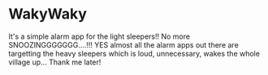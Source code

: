 # WakyWaky

It's a simple alarm app for the light sleepers!! No more SNOOZINGGGGGGG....!!!
YES almost all the alarm apps out there are targetting the heavy sleepers which is loud, unnecessary, wakes the whole village up...
Thank me later!
